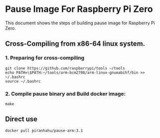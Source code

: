 # Pause Image For Raspberry Pi Zero

This document shows the steps of building pause image for Raspberry Pi Zero.

## Cross-Compiling from x86-64 linux system.

### 1. Preparing for cross-compiling

```
git clone https://github.com/raspberrypi/tools ~/tools
echo PATH=\$PATH:~/tools/arm-bcm2708/arm-linux-gnueabihf/bin >> ~/.bashrc
source ~/.bashrc
```

### 2. Compile pause binary and Build docker image:

```
make
```

## Direct use


```
docker pull piranhahu/pause-arm:3.1
```